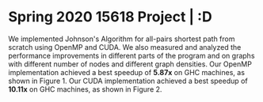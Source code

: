 # Spring 2020 15618 Project | :D

We implemented Johnson's Algorithm for all-pairs shortest path from scratch using OpenMP and CUDA. We also measured and analyzed the performance improvements in different parts of the program and on graphs with different number of nodes and different graph densities. Our OpenMP implementation achieved a best speedup of **5.87x** on GHC machines, as shown in Figure 1. Our CUDA implementation achieved a best speedup of **10.11x** on GHC machines, as shown in Figure 2.
